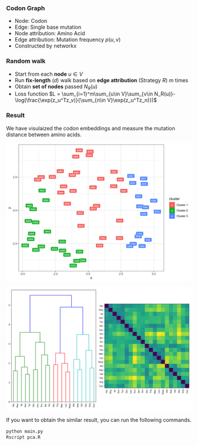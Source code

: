 ### Codon Graph

- Node: Codon
- Edge: Single base mutation
- Node attribution: Amino Acid
- Edge attribution: Mutation frequency $p(u,v)$ 
- Constructed by networkx

### Random walk

- Start from each **node** $u \in V$
- Run **fix-length** ($d$) walk based on **edge attribution** (Strategy $R$) $m$ times 
- Obtain **set of nodes** passed $N_R(u)$
- Loss function $L = \sum_{i=1}^m\sum_{u\in V}\sum_{v\in N_R(u)}-\log(\frac{\exp(z_u^Tz_v)}{\sum_{n\in V}\exp(z_u^Tz_n)})$

### Result

We have visulaized the codon embeddings and measure the mutation distance between amino acids.

![](Rtsne.png)

![](res.png)

If you want to obtain the similar result, you can run the following commands.

```shell
python main.py
Rscript pca.R
```

